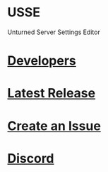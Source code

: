 # USSE
Unturned Server Settings Editor

# [Developers](https://github.com/papershredder432/USSE/graphs/contributors)

# [Latest Release](https://github.com/papershredder432/USSE/releases/Latest)

# [Create an Issue](https://github.com/papershredder432/USSE/issues/new/choose)

# [Discord](https://discord.gg/2XXvBWt)
